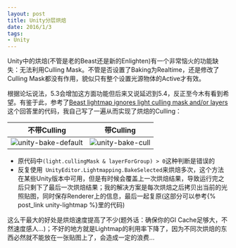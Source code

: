 ```yaml
---
layout: post
title: Unity分层烘焙
date: 2016/1/3
tags:
- Unity
---
```


Unity中的烘焙(不管是老的Beast还是新的Enlighten)有一个非常恼火的功能缺失：无法利用Culling Mask。不管是否设置了Baking为Realtime，还是修改了Culling Mask都没有作用，貌似只有整个设置光源物体的Active才有效。

根据论坛说法，5.3会增加这方面功能但后来又说延迟到5.4，反正至今木有看到希望。有鉴于此，参考了[Beast lightmap ignores light culling mask and/or layers](http://answers.unity3d.com/questions/61158/beast-lightmap-ignores-light-culling-mask-andor-la.html)这个回答里的代码，我自己写了一遍从而实现了烘焙的Culling：

| 不带Culling | 带Culling |
|----------------------------------------------------------|----------------------------------------------------------|
| ![unity-bake-default](/images/unity_bake_default.png) | ![unity-bake-cull](/images/unity_bake_culling.png) |

<!--more-->

- 原代码中`(light.cullingMask & layerForGroup) > 0`这种判断是错误的
- 反复使用` UnityEditor.Lightmapping.BakeSelected`来烘焙多次，这个方法在某些Unity版本中可用，但是有时候会覆盖上一次烘焙结果，导致运行完之后只剩下了最后一次烘焙结果；我的解决方案是每次烘焙之后拷贝出当前的光照贴图，同时保存Renderer上的信息，最后一起复原(这部分可以参考{% post_link unity-lightmap %}里的代码)

这么干最大的好处是烘焙速度提高了不少(题外话：确保你的GI Cache足够大，不然速度感人...)；不好的地方就是Lightmap的利用率下降了，因为不同次烘焙的东西必然就不能放在一张贴图上了，会造成一定的浪费...